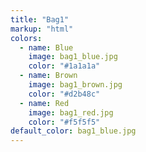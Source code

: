 ```yaml
---
title: "Bag1"
markup: "html"
colors:
  - name: Blue
    image: bag1_blue.jpg
    color: "#1a1a1a"
  - name: Brown
    image: bag1_brown.jpg
    color: "#d2b48c"
  - name: Red
    image: bag1_red.jpg
    color: "#f5f5f5"
default_color: bag1_blue.jpg
---
```

